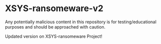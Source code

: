 # XSYS-ransomeware-v2

Any potentially malicious content in this repository is for testing/educational purposes and should be approached with caution.

Updated version on XSYS-ransomeware Project!
